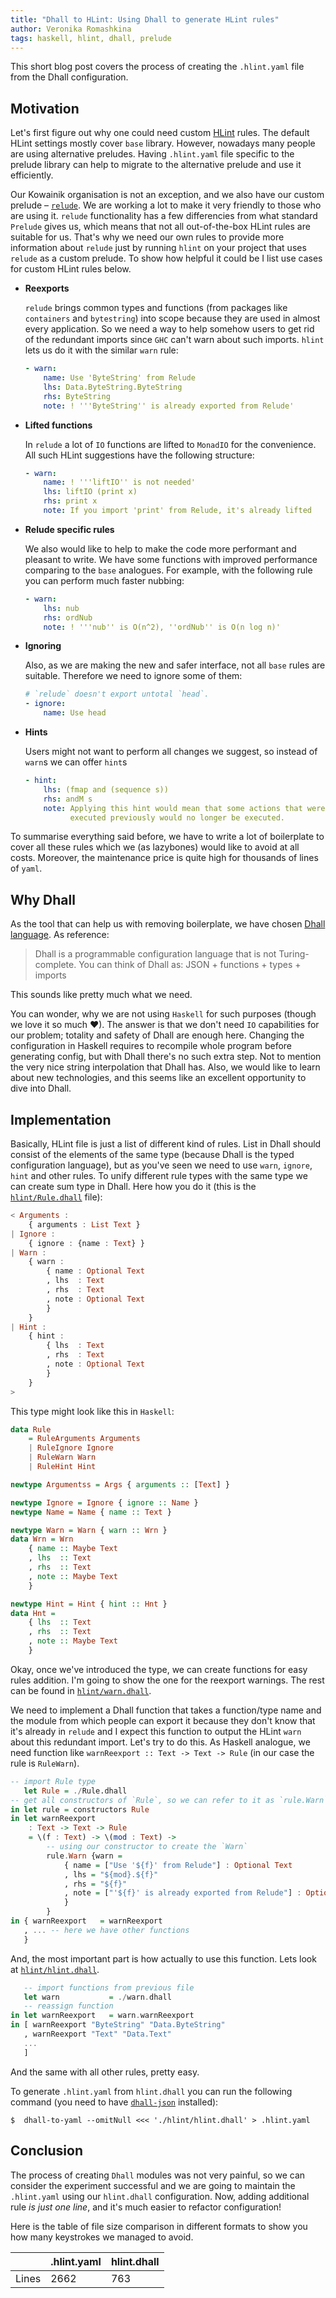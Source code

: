 ```yaml
---
title: "Dhall to HLint: Using Dhall to generate HLint rules"
author: Veronika Romashkina
tags: haskell, hlint, dhall, prelude
---
```


This short blog post covers the process of creating the `.hlint.yaml` file from
the Dhall configuration.

## Motivation

Let's first figure out why one could need custom [HLint][hlint] rules. The
default HLint settings mostly cover `base` library. However, nowadays many
people are using alternative preludes. Having `.hlint.yaml` file specific to the
prelude library can help to migrate to the alternative prelude and use it efficiently.

Our Kowainik organisation is not an exception, and we also have our custom
prelude – [`relude`][relude]. We are working a lot to make it very friendly to
those who are using it. `relude` functionality has a few differencies from what standard
`Prelude` gives us, which means that not all out-of-the-box HLint rules are
suitable for us. That's why we need our own rules to provide more information
about `relude` just by running `hlint` on your project that uses `relude` as a
custom prelude. To show how helpful it could be I list use cases for custom
HLint rules below.

* __Reexports__

  `relude` brings common types and functions (from packages like `containers`
  and `bytestring`) into scope because they are used in almost every
  application. So we need a way to help somehow users to get rid of the
  redundant imports since `GHC` can't warn about such imports. `hlint` lets us
  do it with the similar `warn` rule:

  ```yaml
  - warn:
      name: Use 'ByteString' from Relude
      lhs: Data.ByteString.ByteString
      rhs: ByteString
      note: ! '''ByteString'' is already exported from Relude'
  ```

* __Lifted functions__

  In `relude` a lot of `IO` functions are lifted to `MonadIO` for the convenience.
  All such HLint suggestions have the following structure:

  ```yaml
  - warn:
      name: ! '''liftIO'' is not needed'
      lhs: liftIO (print x)
      rhs: print x
      note: If you import 'print' from Relude, it's already lifted
  ```

* __Relude specific rules__

  We also would like to help to make the code more performant and pleasant to
  write. We have some functions with improved performance comparing to the
  `base` analogues. For example, with the following rule you can perform much
  faster nubbing:

  ```yaml
  - warn:
      lhs: nub
      rhs: ordNub
      note: ! '''nub'' is O(n^2), ''ordNub'' is O(n log n)'
  ```

* __Ignoring__

  Also, as we are making the new and safer interface, not all `base` rules are
  suitable. Therefore we need to ignore some of them:

  ```yaml
  # `relude` doesn't export untotal `head`.
  - ignore:
      name: Use head
  ```
* __Hints__

  Users might not want to perform all changes we suggest, so instead of `warn`s we can offer `hint`s

  ```yaml
  - hint:
      lhs: (fmap and (sequence s))
      rhs: andM s
      note: Applying this hint would mean that some actions that were being
            executed previously would no longer be executed.
  ```

To summarise everything said before, we have to write a lot of boilerplate to
cover all these rules which we (as lazybones) would like to avoid at all costs.
Moreover, the maintenance price is quite high for thousands of lines of `yaml`.

## Why Dhall

As the tool that can help us with removing boilerplate, we have chosen [Dhall language][dhall]. As reference:

> Dhall is a programmable configuration language that is not Turing-complete.
> You can think of Dhall as: JSON + functions + types + imports

This sounds like pretty much what we need.

You can wonder, why we are not using `Haskell` for such purposes (though we love
it so much ♥). The answer is that we don't need `IO` capabilities for our
problem; totality and safety of Dhall are enough here. Changing the configuration in
Haskell requires to recompile whole program before generating config, but with
Dhall there's no such extra step. Not to mention the very nice string
interpolation that Dhall has. Also, we would like to learn about new
technologies, and this seems like an excellent opportunity to dive into Dhall.

## Implementation

Basically, HLint file is just a list of different kind of rules. List in Dhall
should consist of the elements of the same type (because Dhall is the typed
configuration language), but as you've seen we need to use `warn`, `ignore`,
`hint` and other rules. To unify different rule types with the same type we can
create sum type in Dhall. Here how you do it (this is the
[`hlint/Rule.dhall`][Rule] file):

```haskell
< Arguments :
    { arguments : List Text }
| Ignore :
    { ignore : {name : Text} }
| Warn :
    { warn :
        { name : Optional Text
        , lhs  : Text
        , rhs  : Text
        , note : Optional Text
        }
    }
| Hint :
    { hint :
        { lhs  : Text
        , rhs  : Text
        , note : Optional Text
        }
    }
>
```

This type might look like this in `Haskell`:

```haskell
data Rule
    = RuleArguments Arguments
    | RuleIgnore Ignore
    | RuleWarn Warn
    | RuleHint Hint

newtype Argumentss = Args { arguments :: [Text] }

newtype Ignore = Ignore { ignore :: Name }
newtype Name = Name { name :: Text }

newtype Warn = Warn { warn :: Wrn }
data Wrn = Wrn
    { name :: Maybe Text
    , lhs  :: Text
    , rhs  :: Text
    , note :: Maybe Text
    }

newtype Hint = Hint { hint :: Hnt }
data Hnt =
    { lhs  :: Text
    , rhs  :: Text
    , note :: Maybe Text
    }
```

Okay, once we've introduced the type, we can create functions for easy rules
addition. I'm going to show the one for the reexport warnings. The rest can be found in
[`hlint/warn.dhall`][warn].

We need to implement a Dhall function that takes a function/type name and the
module from which people can export it because they don't know that it's already
in `relude` and I expect this function to output the HLint `warn` about this redundant
import. Let's try to do this. As Haskell analogue, we need function like
`warnReexport :: Text -> Text -> Rule` (in our case the rule is `RuleWarn`).

```haskell
-- import Rule type
   let Rule = ./Rule.dhall
-- get all constructors of `Rule`, so we can refer to it as `rule.Warn` etc.
in let rule = constructors Rule
in let warnReexport
    : Text -> Text -> Rule
    = \(f : Text) -> \(mod : Text) ->
        -- using our constructor to create the `Warn`
        rule.Warn {warn =
            { name = ["Use '${f}' from Relude"] : Optional Text
            , lhs = "${mod}.${f}"
            , rhs = "${f}"
            , note = ["'${f}' is already exported from Relude"] : Optional Text
            }
        }
in { warnReexport   = warnReexport
   , ... -- here we have other functions
   }
```

And, the most important part is how actually to use this function. Lets look at
[`hlint/hlint.dhall`][hlint.dhall].

```haskell
   -- import functions from previous file
   let warn           = ./warn.dhall
   -- reassign function
in let warnReexport   = warn.warnReexport
in [ warnReexport "ByteString" "Data.ByteString"
   , warnReexport "Text" "Data.Text"
   ...
   ]
```
 And the same with all other rules, pretty easy.

 To generate `.hlint.yaml` from `hlint.dhall` you can run the following command
 (you need to have [`dhall-json`][dhall-json] installed):

 ```shell
 $  dhall-to-yaml --omitNull <<< './hlint/hlint.dhall' > .hlint.yaml
 ```

## Conclusion

The process of creating `Dhall` modules was not very painful, so we can consider
the experiment successful and we are going to maintain the `.hlint.yaml` using
our `hlint.dhall` configuration. Now, adding additional rule *is just one line*,
and it's much easier to refactor configuration!

Here is the table of file size comparison in different formats to show you how
many keystrokes we managed to avoid.

|          | __.hlint.yaml__ | __hlint.dhall__ |
| -------- | --------------- | --------------- |
| Lines    | 2662            | 763             |


[relude]: https://github.com/kowainik/relude
[hlint]: https://github.com/ndmitchell/hlint
[dhall]: https://github.com/dhall-lang/dhall-lang
[dhall-json]: https://hackage.haskell.org/package/dhall-json
[Rule]: https://github.com/kowainik/relude/blob/master/hlint/Rule.dhall
[warn]: https://github.com/kowainik/relude/blob/master/hlint/warn.dhall
[hlint.dhall]: https://github.com/kowainik/relude/blob/master/hlint/hlint.dhall
